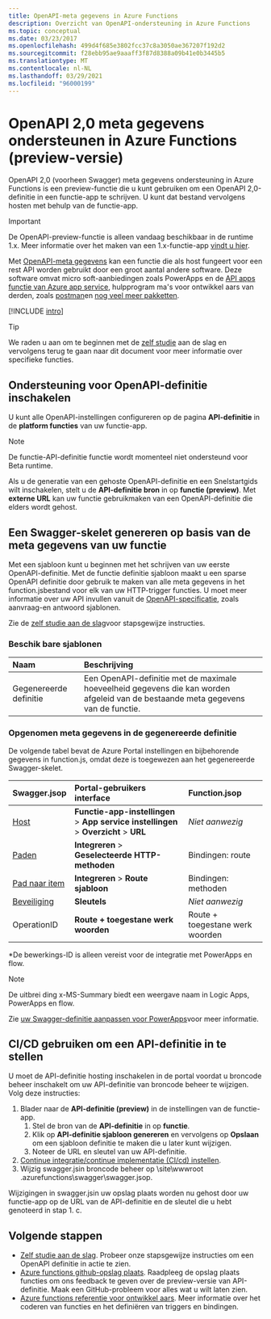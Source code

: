 ```yaml
---
title: OpenAPI-meta gegevens in Azure Functions
description: Overzicht van OpenAPI-ondersteuning in Azure Functions
ms.topic: conceptual
ms.date: 03/23/2017
ms.openlocfilehash: 499d4f685e3802fcc37c8a3050ae367207f192d2
ms.sourcegitcommit: f28ebb95ae9aaaff3f87d8388a09b41e0b3445b5
ms.translationtype: MT
ms.contentlocale: nl-NL
ms.lasthandoff: 03/29/2021
ms.locfileid: "96000199"
---
```

# <a name="openapi-20-metadata-support-in-azure-functions-preview"></a>OpenAPI 2,0 meta gegevens ondersteunen in Azure Functions (preview-versie)
OpenAPI 2,0 (voorheen Swagger) meta gegevens ondersteuning in Azure Functions is een preview-functie die u kunt gebruiken om een OpenAPI 2,0-definitie in een functie-app te schrijven. U kunt dat bestand vervolgens hosten met behulp van de functie-app.

> [!IMPORTANT]
> De OpenAPI-preview-functie is alleen vandaag beschikbaar in de runtime 1.x. Meer informatie over het maken van een 1.x-functie-app [vindt u hier](./functions-versions.md#creating-1x-apps).

Met [OpenAPI-meta gegevens](https://swagger.io/) kan een functie die als host fungeert voor een rest API worden gebruikt door een groot aantal andere software. Deze software omvat micro soft-aanbiedingen zoals PowerApps en de [API apps functie van Azure app service](../app-service/overview.md), hulpprogram ma's voor ontwikkel aars van derden, zoals [postman](https://www.getpostman.com/docs/importing_swagger)en [nog veel meer pakketten](https://swagger.io/tools/).

[!INCLUDE [intro](../../includes/functions-bindings-intro.md)]

>[!TIP]
>We raden u aan om te beginnen met de [zelf studie](./functions-openapi-definition.md) aan de slag en vervolgens terug te gaan naar dit document voor meer informatie over specifieke functies.

## <a name="enable-openapi-definition-support"></a><a name="enable"></a>Ondersteuning voor OpenAPI-definitie inschakelen
U kunt alle OpenAPI-instellingen configureren op de pagina **API-definitie** in de **platform functies** van uw functie-app.

> [!NOTE]
> De functie-API-definitie functie wordt momenteel niet ondersteund voor Beta runtime.

Als u de generatie van een gehoste OpenAPI-definitie en een Snelstartgids wilt inschakelen, stelt u de **API-definitie bron** in op **functie (preview)**. Met **externe URL** kan uw functie gebruikmaken van een OpenAPI-definitie die elders wordt gehost.

## <a name="generate-a-swagger-skeleton-from-your-functions-metadata"></a><a name="generate-definition"></a>Een Swagger-skelet genereren op basis van de meta gegevens van uw functie
Met een sjabloon kunt u beginnen met het schrijven van uw eerste OpenAPI-definitie. Met de functie definitie sjabloon maakt u een sparse OpenAPI definitie door gebruik te maken van alle meta gegevens in het function.jsbestand voor elk van uw HTTP-trigger functies. U moet meer informatie over uw API invullen vanuit de [OpenAPI-specificatie](https://swagger.io/specification/), zoals aanvraag-en antwoord sjablonen.

Zie de [zelf studie aan de slag](./functions-openapi-definition.md)voor stapsgewijze instructies.

### <a name="available-templates"></a><a name="templates"></a>Beschik bare sjablonen

|Naam| Beschrijving |
|:-----|:-----|
|Gegenereerde definitie|Een OpenAPI-definitie met de maximale hoeveelheid gegevens die kan worden afgeleid van de bestaande meta gegevens van de functie.|

### <a name="included-metadata-in-the-generated-definition"></a><a name="quickstart-details"></a>Opgenomen meta gegevens in de gegenereerde definitie

De volgende tabel bevat de Azure Portal instellingen en bijbehorende gegevens in function.js, omdat deze is toegewezen aan het gegenereerde Swagger-skelet.

|Swagger.jsop|Portal-gebruikers interface|Function.jsop|
|:----|:-----|:-----|
|[Host](https://swagger.io/specification/#fixed-fields-15)|**Functie-app-instellingen**  >  **App service instellingen**  >  **Overzicht**  >  **URL**|*Niet aanwezig*
|[Paden](https://swagger.io/specification/#paths-object-29)|**Integreren**  >  **Geselecteerde HTTP-methoden**|Bindingen: route
|[Pad naar item](https://swagger.io/specification/#path-item-object-32)|**Integreren**  >  **Route sjabloon**|Bindingen: methoden
|[Beveiliging](https://swagger.io/specification/#security-scheme-object-112)|**Sleutels**|*Niet aanwezig*|
|OperationID|**Route + toegestane werk woorden**|Route + toegestane werk woorden|

\*De bewerkings-ID is alleen vereist voor de integratie met PowerApps en flow.
> [!NOTE]
> De uitbrei ding x-MS-Summary biedt een weergave naam in Logic Apps, PowerApps en flow.
>
> Zie [uw Swagger-definitie aanpassen voor PowerApps](/connectors/custom-connectors/openapi-extensions)voor meer informatie.

## <a name="use-cicd-to-set-an-api-definition"></a><a name="CICD"></a>CI/CD gebruiken om een API-definitie in te stellen

 U moet de API-definitie hosting inschakelen in de portal voordat u broncode beheer inschakelt om uw API-definitie van broncode beheer te wijzigen. Volg deze instructies:

1. Blader naar de **API-definitie (preview)** in de instellingen van de functie-app.
   1. Stel de bron van de **API-definitie** in op **functie**.
   1. Klik op **API-definitie sjabloon genereren** en vervolgens op **Opslaan** om een sjabloon definitie te maken die u later kunt wijzigen.
   1. Noteer de URL en sleutel van uw API-definitie.
1. [Continue integratie/continue implementatie (CI/cd) instellen](./functions-continuous-deployment.md#requirements-for-continuous-deployment).
2. Wijzig swagger.jsin broncode beheer op \site\wwwroot \.azurefunctions\swagger\swagger.jsop.

Wijzigingen in swagger.jsin uw opslag plaats worden nu gehost door uw functie-app op de URL van de API-definitie en de sleutel die u hebt genoteerd in stap 1. c.

## <a name="next-steps"></a>Volgende stappen
* [Zelf studie aan de slag](./functions-openapi-definition.md). Probeer onze stapsgewijze instructies om een OpenAPI definitie in actie te zien.
* [Azure functions github-opslag plaats](https://github.com/Azure/Azure-Functions/). Raadpleeg de opslag plaats functies om ons feedback te geven over de preview-versie van API-definitie. Maak een GitHub-probleem voor alles wat u wilt laten zien.
* [Azure functions referentie voor ontwikkel aars](functions-reference.md). Meer informatie over het coderen van functies en het definiëren van triggers en bindingen.

